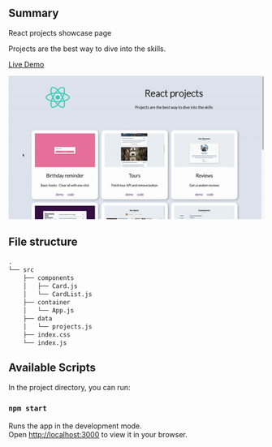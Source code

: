 ## Summary

React projects showcase page

Projects are the best way to dive into the skills.

[Live Demo](https://christy313.github.io/react15-showcase)

![](./public/images/react15-showcase.gif)

## File structure

```
.
└── src
    ├── components
    │   ├── Card.js
    │   └── CardList.js
    ├── container
    │   └── App.js
    ├── data
    │   └── projects.js
    ├── index.css
    └── index.js
```

## Available Scripts

In the project directory, you can run:

### `npm start`

Runs the app in the development mode.\
Open [http://localhost:3000](http://localhost:3000) to view it in your browser.
